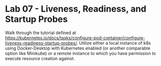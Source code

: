# Lab 07 - Liveness, Readiness, and Startup Probes

Walk through the tutorial defined at https://kubernetes.io/docs/tasks/configure-pod-container/configure-liveness-readiness-startup-probes/. Utilize either a local instance of k8s using Docker-Desktop with Kubernetes enabled (or another comparable option like Minikube) or a remote instance to which you have permission to execute resource creation against.
